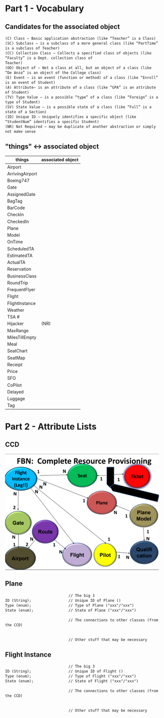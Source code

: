 # Part 1 - Vocabulary

## Candidates for the associated object

```
(C) Class – Basic application abstraction (like “Teacher” is a Class)
(SC) Subclass – is a subclass of a more general class (like “PartTime” is a subclass of Teacher)
(CC) Collection Class – Collects a specified class of objects (like “Faculty” is a Dept. collection class of
Teacher)
(OO) Object of – Not a class at all, but an object of a class (like “De Anza” is an object of the College class)
(E) Event – is an event (function or method) of a class (like “Enroll” is an event of Student)
(A) Attribute– is an attribute of a class (like “GPA” is an attribute of Student)
(TV) Type Value – is a possible “type” of a class (like “Foreign” is a type of Student)
(SV) State Value – is a possible state of a class (like “Full” is a state of a Section)
(ID) Unique ID – Uniquely identifies a specific object (like “StudentNum” identifies a specific Student)
(NR) Not Required – may be duplicate of another abstraction or simply not make sense
```

## "things" <-> associated object
| things            | associated object |
| ----------------- | ----------------- |
| Airport           |   |
| ArrivingAirport   |   |
| Boeing747         |   |
| Gate              |   |
| AssignedGate      |   |
| BagTag            |   |
| BarCode           |   |
| CheckIn           |   |
| CheckedIn         |   |
| Plane             |   |
| Model             |   |
| OnTime            |   |
| ScheduledTA       |   |
| EstimatedTA       |   |
| ActualTA          |   |
| Reservation       |   |
| BusinessClass     |   |
| RoundTrip         |   |
| FrequentFlyer     |   |
| Flight            |   |
| FlightInstance    |   |
| Weather           |   |
| TSA #             |   |
| Hijacker          | (NR)  |
| MaxRange          |   |
| MilesTillEmpty    |   |
| Meal              |   |
| SeatChart         |   |
| SeatMap           |   |
| Receipt           |   |
| Price             |   |
| SFO               |   |
| CoPilot           |   |
| Delayed           |   |
| Luggage           |   |
| Tag               |   |


# Part 2 - Attribute Lists

## CCD

![CCD](./images/FBN-CCD.png)

## Plane

```
                             // The big 3
ID (String);                 // Unique ID of Plane ()
Type (enum);                 // Type of Plane ("xxx"/"xxx")
State (enum);                // State of Plane ("xxx"/"xxx")

                             // The connections to other classes (from the CCD)


                             // Other stuff that may be necessary
```

## Flight Instance

```
                             // The big 3
ID (String);                 // Unique ID of Flight ()
Type (enum);                 // Type of Flight ("xxx"/"xxx")
State (enum);                // State of Flight ("xxx"/"xxx")

                             // The connections to other classes (from the CCD)


                             // Other stuff that may be necessary
```
